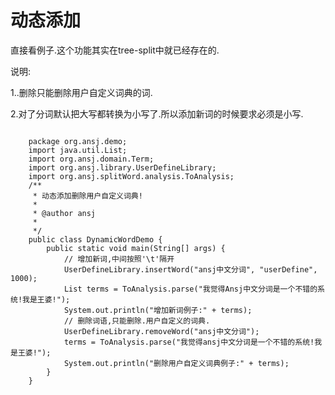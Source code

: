 # 动态添加

直接看例子.这个功能其实在tree-split中就已经存在的.

说明:

1..删除只能删除用户自定义词典的词.

2.对了分词默认把大写都转换为小写了.所以添加新词的时候要求必须是小写.
<pre><code>
	package org.ansj.demo;
	import java.util.List;
	import org.ansj.domain.Term;
	import org.ansj.library.UserDefineLibrary;
	import org.ansj.splitWord.analysis.ToAnalysis;
	/**
	 * 动态添加删除用户自定义词典!
	 * 
	 * @author ansj
	 * 
	 */
	public class DynamicWordDemo {
		public static void main(String[] args) {
			// 增加新词,中间按照'\t'隔开
			UserDefineLibrary.insertWord("ansj中文分词", "userDefine", 1000);
			List<Term> terms = ToAnalysis.parse("我觉得Ansj中文分词是一个不错的系统!我是王婆!");
			System.out.println("增加新词例子:" + terms);
			// 删除词语,只能删除.用户自定义的词典.
			UserDefineLibrary.removeWord("ansj中文分词");
			terms = ToAnalysis.parse("我觉得ansj中文分词是一个不错的系统!我是王婆!");
			System.out.println("删除用户自定义词典例子:" + terms);
		}
	}

</pre></code>
